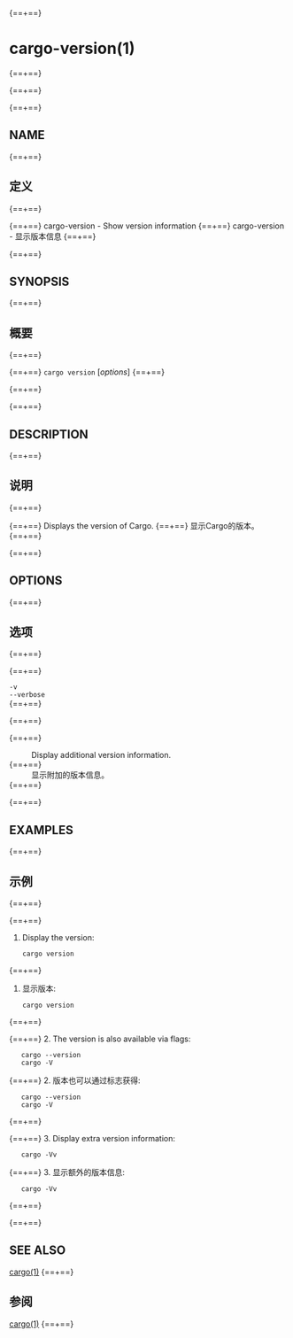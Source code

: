 {==+==}
# cargo-version(1)
{==+==}

{==+==}


{==+==}
## NAME
{==+==}
## 定义
{==+==}


{==+==}
cargo-version - Show version information
{==+==}
cargo-version - 显示版本信息
{==+==}


{==+==}
## SYNOPSIS
{==+==}
## 概要
{==+==}


{==+==}
`cargo version` [_options_]
{==+==}

{==+==}


{==+==}
## DESCRIPTION
{==+==}
## 说明
{==+==}


{==+==}
Displays the version of Cargo.
{==+==}
显示Cargo的版本。
{==+==}


{==+==}
## OPTIONS
{==+==}
## 选项
{==+==}


{==+==}
<dl>

<dt class="option-term" id="option-cargo-version--v"><a class="option-anchor" href="#option-cargo-version--v"></a><code>-v</code></dt>
<dt class="option-term" id="option-cargo-version---verbose"><a class="option-anchor" href="#option-cargo-version---verbose"></a><code>--verbose</code></dt>
{==+==}

{==+==}


{==+==}
<dd class="option-desc">Display additional version information.</dd>
{==+==}
<dd class="option-desc">显示附加的版本信息。</dd>
{==+==}


{==+==}
## EXAMPLES
{==+==}
## 示例
{==+==}


{==+==}
1. Display the version:

       cargo version
{==+==}
1. 显示版本:

       cargo version
{==+==}


{==+==}
2. The version is also available via flags:

       cargo --version
       cargo -V
{==+==}
2. 版本也可以通过标志获得:

       cargo --version
       cargo -V
{==+==}


{==+==}
3. Display extra version information:

       cargo -Vv
{==+==}
3. 显示额外的版本信息:

       cargo -Vv
{==+==}


{==+==}
## SEE ALSO
[cargo(1)](cargo.html)
{==+==}
## 参阅
[cargo(1)](cargo.html)
{==+==}

